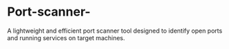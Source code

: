 # Port-scanner-
A lightweight and efficient port scanner tool designed to identify open ports and running services on target machines.
